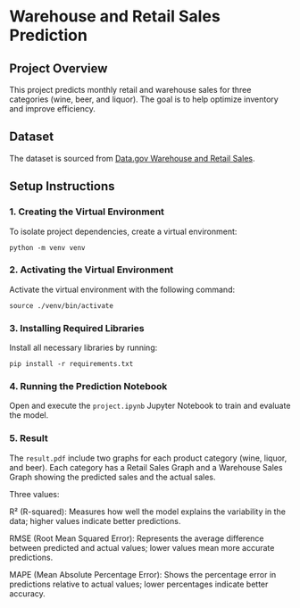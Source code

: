 # Warehouse and Retail Sales Prediction

## Project Overview
This project predicts monthly retail and warehouse sales for three categories (wine, beer, and liquor). The goal is to help optimize inventory and improve efficiency.

## Dataset
The dataset is sourced from [Data.gov Warehouse and Retail Sales](https://catalog.data.gov/dataset/warehouse-and-retail-sales).


## Setup Instructions

### 1. Creating the Virtual Environment

To isolate project dependencies, create a virtual environment:

```
python -m venv venv
```

### 2. Activating the Virtual Environment

Activate the virtual environment with the following command:

```
source ./venv/bin/activate
```

### 3. Installing Required Libraries

Install all necessary libraries by running:

```
pip install -r requirements.txt
```

### 4. Running the Prediction Notebook

Open and execute the `project.ipynb` Jupyter Notebook to train and evaluate the model.

### 5. Result

The `result.pdf` include two graphs for each product category (wine, liquor, and beer). Each category has a Retail Sales Graph and a Warehouse Sales Graph showing the predicted sales and the actual sales.

Three values:

R² (R-squared): Measures how well the model explains the variability in the data; higher values indicate better predictions.

RMSE (Root Mean Squared Error): Represents the average difference between predicted and actual values; lower values mean more accurate predictions.

MAPE (Mean Absolute Percentage Error): Shows the percentage error in predictions relative to actual values; lower percentages indicate better accuracy.


